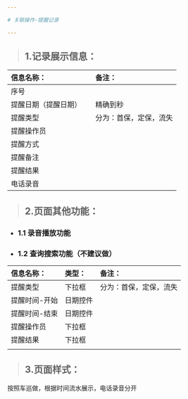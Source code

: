 ```yaml
---

# 关联操作-提醒记录

---
```


> ## 1.记录展示信息：

| **信息名称：** | | **备注：** |
| :--- | :--- | :--- |
| 序号 | | |
| 提醒日期（提醒日期） | | 精确到秒 |
| 提醒类型 | | 分为：首保，定保，流失 |
| 提醒操作员 | | |
| 提醒方式 | | |
| 提醒备注 | | |
| 提醒结果 | | |
| 电话录音 | | |

> ## 2.页面其他功能：

* ### 1.1 录音播放功能
* ### 1.2 查询搜索功能（不建议做）

| **信息名称：** | **类型：** | **备注：** |
| :--- | :--- | :--- |
| 提醒类型 | 下拉框 | 分为：首保，定保，流失 |
| 提醒时间-开始 | 日期控件 | |
| 提醒时间-结束 | 日期控件 | |
| 提醒操作员 | 下拉框 | |
| 提醒结果 | 下拉框 | |
| | | |



> ## 3.页面样式：
按照车巡做，根据时间流水展示，电话录音分开